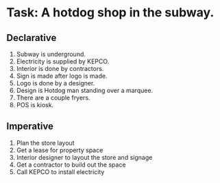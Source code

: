 # Task: A hotdog shop in the subway.

## Declarative
1. Subway is underground.
2. Electricity is supplied by KEPCO.
3. Interior is done by contractors.
4. Sign is made after logo is made.
5. Logo is done by a designer.
6. Design is Hotdog man standing over a marquee.
7. There are a couple fryers.
8. POS is kiosk.

## Imperative
1. Plan the store layout
2. Get a lease for property space
3. Interior designer to layout the store and signage
4. Get a contractor to build out the space
5. Call KEPCO to install electricity
